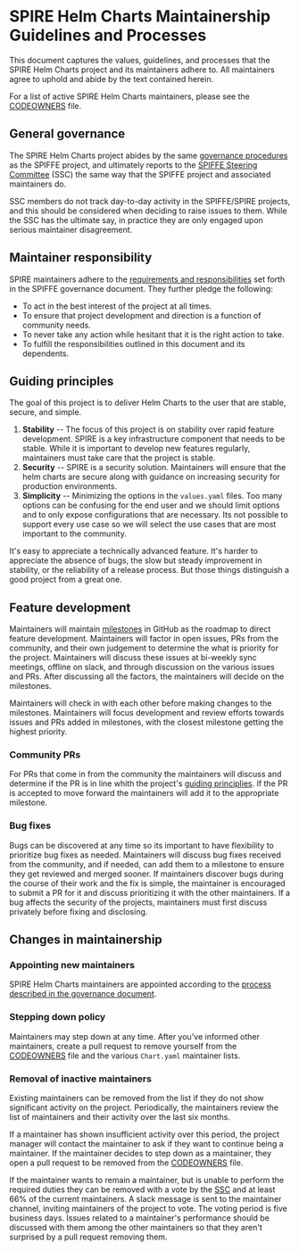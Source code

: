 # SPIRE Helm Charts Maintainership Guidelines and Processes

This document captures the values, guidelines, and processes that the SPIRE Helm Charts project and its maintainers adhere to. All maintainers agree to uphold and abide by the text contained herein.

For a list of active SPIRE Helm Charts maintainers, please see the [CODEOWNERS](CODEOWNERS) file.

## General governance

The SPIRE Helm Charts project abides by the same [governance procedures][1] as the SPIFFE project, and ultimately reports to the [SPIFFE Steering Committee][3] (SSC) the same way that the SPIFFE project and associated maintainers do.

SSC members do not track day-to-day activity in the SPIFFE/SPIRE projects, and this should be considered when deciding to raise issues to them. While the SSC has the ultimate say, in practice they are only engaged upon serious maintainer disagreement.

## Maintainer responsibility

SPIRE maintainers adhere to the [requirements and responsibilities][2] set forth in the SPIFFE governance document. They further pledge the following:

* To act in the best interest of the project at all times.
* To ensure that project development and direction is a function of community needs.
* To never take any action while hesitant that it is the right action to take.
* To fulfill the responsibilities outlined in this document and its dependents.

## Guiding principles

The goal of this project is to deliver Helm Charts to the user that are stable, secure, and simple.

1. **Stability** -- The focus of this project is on stability over rapid feature development. SPIRE is a key infrastructure component that needs to be stable. While it is important to develop new features regularly, maintainers must take care that the project is stable.
1. **Security** -- SPIRE is a security solution. Maintainers will ensure that the helm charts are secure along with guidance on increasing security for production environments.
1. **Simplicity** -- Minimizing the options in the `values.yaml` files. Too many options can be confusing for the end user and we should limit options and to only expose configurations that are necessary. Its not possible to support every use case so we will select the use cases that are most important to the community.

It's easy to appreciate a technically advanced feature. It's harder to appreciate the absence of bugs, the slow but steady improvement in stability, or the reliability of a release process. But those things distinguish a good project from a great one.

## Feature development

Maintainers will maintain [milestones](https://github.com/spiffe/helm-charts/milestones) in GitHub as the roadmap to direct feature development. Maintainers will factor in open issues, PRs from the community, and their own judgement to determine the what is priority for the project. Maintainers will discuss these issues at bi-weekly sync meetings, offline on slack, and through discussion on the various issues and PRs. After discussing all the factors, the maintainers will decide on the milestones.

Maintainers will check in with each other before making changes to the milestones. Maintainers will focus development and review efforts towards issues and PRs added in milestones, with the closest milestone getting the highest priority.

### Community PRs

For PRs that come in from the community the maintainers will discuss and determine if the PR is in line whith the project's [guiding principlies](#guiding-principles). If the PR is accepted to move forward the maintainers will add it to the appropriate milestone.

### Bug fixes

Bugs can be discovered at any time so its important to have flexibility to prioritize bug fixes as needed. Maintainers will discuss bug fixes received from the community, and if needed, can add them to a milestone to ensure they get reviewed and merged sooner. If maintainers discover bugs during the course of their work and the fix is simple, the maintainer is encouraged to submit a PR for it and discuss prioritizing it with the other maintainers. If a bug affects the security of the projects, maintainers must first discuss privately before fixing and disclosing.

## Changes in maintainership

### Appointing new maintainers

SPIRE Helm Charts maintainers are appointed according to the [process described in the governance document][2].

### Stepping down policy

Maintainers may step down at any time. After you've informed other maintainers, create a pull request to remove yourself from the [CODEOWNERS](CODEOWNERS) file and the various `Chart.yaml` maintainer lists.

### Removal of inactive maintainers

Existing maintainers can be removed from the list if they do not show significant activity on the project. Periodically, the maintainers review the list of maintainers and their activity over the last six months.

If a maintainer has shown insufficient activity over this period, the project manager will contact the maintainer to ask if they want to continue being a maintainer. If the maintainer decides to step down as a maintainer, they open a pull request to be removed from the [CODEOWNERS](CODEOWNERS) file.

If the maintainer wants to remain a maintainer, but is unable to perform the required duties they can be removed with a vote by the [SSC][3] and at least 66% of the current maintainers. A slack message is sent to the maintainer channel, inviting maintainers of the project to vote. The voting period is five business days. Issues related to a maintainer's performance should be discussed with them among the other maintainers so that they aren't surprised by a pull request removing them.

[1]: https://github.com/spiffe/spiffe/blob/main/GOVERNANCE.md
[2]: https://github.com/spiffe/spiffe/blob/main/GOVERNANCE.md#maintainers
[3]: https://github.com/spiffe/spiffe/blob/main/GOVERNANCE.md#the-spiffe-steering-committee-ssc
